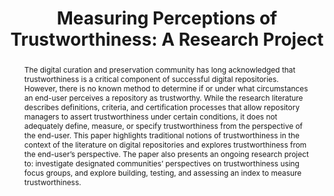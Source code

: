 ---
abstract: 'The digital curation and preservation community has long acknowledged that
  trustworthiness is a critical component of successful digital repositories. However,
  there is no known method to determine if or under what circumstances an end-user
  perceives a repository as trustworthy. While the research literature describes definitions,
  criteria, and certification processes that allow repository managers to assert trustworthiness
  under certain conditions, it does not adequately define, measure, or specify trustworthiness
  from the perspective of the end-user. This paper highlights traditional notions
  of trustworthiness in the context of the literature on digital repositories and
  explores trustworthiness from the end-user’s perspective. The paper also presents
  an ongoing research project to: investigate designated communities’ perspectives
  on trustworthiness using focus groups, and explore building, testing, and assessing
  an index to measure trustworthiness.'
creators:
- Devan Ray Donaldson
date: null
document_url: https://services.phaidra.univie.ac.at/api/object/o:378045/download
grand_parent: iPRES
institutions: []
keywords:
- digital curation
- digital preservation
- end-users
- perceptions
- psychometrics
- trusted digital repositories
- trustworthiness
- lisbon
landing_page_url: https://phaidra.univie.ac.at/o:378045
language: eng
layout: publication
license: CC BY-SA 2.0 AT
notes_url: null
parent: iPRES 2013
publication_type: paper
size: 220402
slides_url: null
source_name: iPRES
stream_url: null
title: 'Measuring Perceptions of Trustworthiness: A Research Project'
year: 2013
---